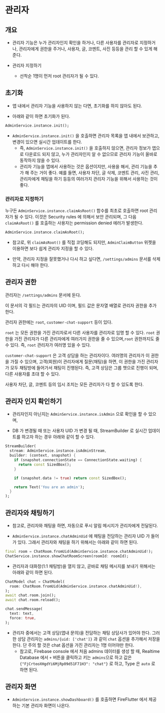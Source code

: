 # 관리자

## 개요

- 관리자 기능은 누가 관리자인지 확인을 하거나, 다른 사용자를 관리자로 지정하거나, 관리자에게 권한을 주거나, 사용자, 글, 코멘트, 사진 등등을 관리 할 수 있게 해 준다.

- 관리자 지정하기
  - 선착순 1명이 먼저 root 관리자가 될 수 있다.



## 초기화

- 앱 내에서 관리자 기능을 사용하지 않는 다면, 초기화를 하지 않아도 된다.

- 아래와 같이 하면 초기화가 된다.

```dart
AdminService.instance.init();
```

- `AdminService.instance.init()` 을 호출하면 관리자 목록을 앱 내에서 보관하고, 변경이 있으면 실시간 업데이트를 한다.
  - 즉, `AdminService.instance.init()` 을 호출하지 않으면, 관리자 정보가 앱으로 다운로드 되지 않고, 누가 관리자인지 알 수 없으므로 관리자 기능이 올바로 동작하지 않을 수 있다.
  - 관리자 기능을 앱에서 사용하는 것은 옵션이지만, 사용을 해서, 관리 기능을 추가 해 주는 거이 좋다. 예를 들면, 사용자 차단, 글 삭제, 코멘트 관리, 사진 관리, 관리자에게 채팅을 하기 등등의 여러가지 관리자 기능을 위해서 사용하는 것이 좋다.



### 관리자로 지정하기

누구든 `AdminService.instance.claimAsRoot()` 함수를 최초로 호출하면 root 관리자가 될 수 있다. 이것은 Security rules 에 의해서 보안 관리되며, 그 다음 `claimAsRoot()` 를 호출하는 사용자는 permission denied 에러가 발생한다.

```dart
AdminService.instance.claimAsRoot();
```

- 참고로, 위 `claimAsRoot()` 를 직접 코딩해도 되지만, `AdminClaimButton` 위젯을 이용하면 보다 쉽게 관리자 지정을 할 수 있다.

- 만약, 관리자 지정을 잘못했거나 다시 하고 싶다면, `/settings/admins` 문서를 삭제하고 다시 해야 한다.


## 관리자 권한

관리자는 `/settings/admins` 문서에 둔다.

이 문서의 각 필드는 관리자의 UID 이며, 필드 값은 문자열 배열로 관리자 권한을 추가한다.

관리자 권한에는 `root`, `customer-chat-support` 등이 있다.

`root` 는 모든 권한을 가진 관리자로서 다른 사용자를 관리자로 임명 할 수 있다. `root` 권한을 가진 관리자가 다른 관리자에게 여러가지 권한을 줄 수 있으며,`root` 권한까지도 줄 수 있다. 즉, `root` 관리자가 여러명 있을 수 있다.

`customer-chat-support` 은 고객 상담을 하는 관리자이다. 여러명의 관리자가 이 권한을 가질 수 있으며, 고객(회원)이 관리자에게 질문(채팅)을 하면, 이 권한을 가진 관리자가 모두 채팅방에 들어가서 채팅이 진행된다. 즉, 고객 상담은 그룹 챗으로 진행이 되며, 다른 사용자를 초대 할 수 있다.


사용자 차단, 글, 코멘트 등의 임시 조치는 모든 관리자가 다 할 수 있도록 한다.


## 관리자 인지 확인하기

- 관리자인지 아닌지는 `AdminService.instance.isAdmin` 으로 확인을 할 수 있으며,

- DB 가 변경될 때 또는 사용자 UID 가 변경 될 때, StreamBuilder 로 실시간 업데이트를 하고자 하는 경우 아래와 같이 할 수 있다.

```dart
StreamBuilder(
  stream: AdminService.instance.isAdminStream,
  builder: (context, snapshot) {
    if (snapshot.connectionState == ConnectionState.waiting) {
      return const SizedBox();
    }

    if (snapshot.data != true) return const SizedBox();

    return Text('You are an admin');
  }
);
```

## 관리자와 채팅하기

- 참고로, 관리자와 채팅을 하면, 자동으로 푸시 알림 메시지가 관리자에게 전달된다.

- `AdminService.instance.chatAdminUid` 에 채팅을 전담하는 관리자 UID 가 들어가 있다. 그래서 관리자와 채팅을 하기 위해서는 아래와 같이 하면 된다.

```dart
final room = ChatRoom.fromUid(AdminService.instance.chatAdminUid!);
ChatService.instance.showChatRoomScreen(roomId: roomId);
```

- 관리자과 대화창(1:1 채팅방)을 열지 않고, 곧바로 채팅 메시지를 보내기 위해서는 아래와 같이 하면 된다.

```dart
ChatModel chat = ChatModel(
  room: ChatRoom.fromUid(AdminService.instance.chatAdminUid!),
);
await chat.room.join();
await chat.room.reload();

chat.sendMessage(
  text: text,
  force: true,
);
```

- 관리자 중에서는 고객 상담(앱내 문의)을 전담하는 채팅 상담사가 있어야 한다. 그러한 상담 관리자는 `admins/{uid: ['chat']}` 과 같이 `chat` 옵션을 추가해서 저장을 한다. 단 주의 할 것은 chat 옵션을 가진 관리자는 1명 이어야만 한다.
  - 참고로, Firebase console 에서 처음 admins 데이터를 생성 할 때, Realtime Database 에서 `+` 버튼을 클릭하고 키는 `admins`으로 하고 값은 `{"FjCrteoXHgdYi6MjRp09d51F71H3": "chat"}` 로 하고, Type 은 `auto` 로 하면 된다.
  




## 관리자 화면



- `AdminService.instance.showDashboard()` 를 호출하면 FireFlutter 에서 제공하는 기본 관리자 화면이 나온다.


